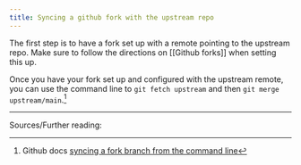 ```yaml
---
title: Syncing a github fork with the upstream repo
---
```

The first step is to have a fork set up with a remote pointing to the upstream repo. Make sure to follow the directions on [[Github forks]] when setting this up.

Once you have your fork set up and configured with the upstream remote, you can use the command line to `git fetch upstream` and then `git merge upstream/main`.[^1]

<hr>
Sources/Further reading:

[^1]: Github docs [syncing a fork branch from the command line](https://docs.github.com/en/pull-requests/collaborating-with-pull-requests/working-with-forks/syncing-a-fork#syncing-a-fork-branch-from-the-command-line)
